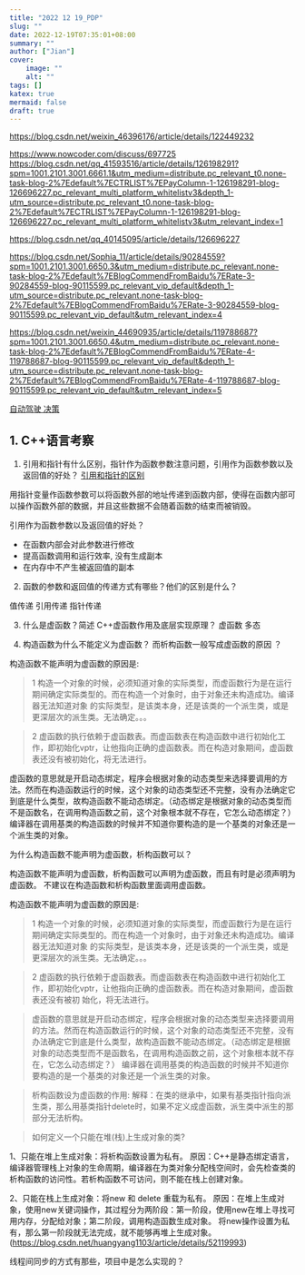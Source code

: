 ```yaml
---
title: "2022 12 19_PDP"
slug: ""
date: 2022-12-19T07:35:01+08:00
summary: ""
author: ["Jian"]
cover:
    image: ""
    alt: ""
tags: []
katex: true
mermaid: false
draft: true
---
```


https://blog.csdn.net/weixin_46396176/article/details/122449232


https://www.nowcoder.com/discuss/697725
https://blog.csdn.net/qq_41593516/article/details/126198291?spm=1001.2101.3001.6661.1&utm_medium=distribute.pc_relevant_t0.none-task-blog-2%7Edefault%7ECTRLIST%7EPayColumn-1-126198291-blog-126696227.pc_relevant_multi_platform_whitelistv3&depth_1-utm_source=distribute.pc_relevant_t0.none-task-blog-2%7Edefault%7ECTRLIST%7EPayColumn-1-126198291-blog-126696227.pc_relevant_multi_platform_whitelistv3&utm_relevant_index=1

https://blog.csdn.net/qq_40145095/article/details/126696227

https://blog.csdn.net/Sophia_11/article/details/90284559?spm=1001.2101.3001.6650.3&utm_medium=distribute.pc_relevant.none-task-blog-2%7Edefault%7EBlogCommendFromBaidu%7ERate-3-90284559-blog-90115599.pc_relevant_vip_default&depth_1-utm_source=distribute.pc_relevant.none-task-blog-2%7Edefault%7EBlogCommendFromBaidu%7ERate-3-90284559-blog-90115599.pc_relevant_vip_default&utm_relevant_index=4


https://blog.csdn.net/weixin_44690935/article/details/119788687?spm=1001.2101.3001.6650.4&utm_medium=distribute.pc_relevant.none-task-blog-2%7Edefault%7EBlogCommendFromBaidu%7ERate-4-119788687-blog-90115599.pc_relevant_vip_default&depth_1-utm_source=distribute.pc_relevant.none-task-blog-2%7Edefault%7EBlogCommendFromBaidu%7ERate-4-119788687-blog-90115599.pc_relevant_vip_default&utm_relevant_index=5


[自动驾驶 决策](https://blog.csdn.net/qq_40145095/article/details/126696227)
## 1. C++语言考察

1. 引用和指针有什么区别，指针作为函数参数注意问题，引⽤作为函数参数以及返回值的好处？
[引用和指针的区别](https://blog.csdn.net/xsydalao/article/details/93623647)

用指针变量作函数参数可以将函数外部的地址传递到函数内部，使得在函数内部可以操作函数外部的数据，并且这些数据不会随着函数的结束而被销毁。

引⽤作为函数参数以及返回值的好处？

  - 在函数内部会对此参数进行修改
  - 提高函数调用和运行效率, 没有生成副本
  - 在内存中不产生被返回值的副本
2. 函数的参数和返回值的传递方式有哪些？他们的区别是什么？

值传递
引用传递
指针传递

3. 什么是虚函数？简述 C++虚函数作用及底层实现原理？
虚函数 多态

4. 构造函数为什么不能定义为虚函数？ ⽽析构函数⼀般写成虚函数的原因 ？

构造函数不能声明为虚函数的原因是:
> 1 构造一个对象的时候，必须知道对象的实际类型，而虚函数行为是在运行期间确定实际类型的。而在构造一个对象时，由于对象还未构造成功。编译器无法知道对象 的实际类型，是该类本身，还是该类的一个派生类，或是更深层次的派生类。无法确定。。。

> 2 虚函数的执行依赖于虚函数表。而虚函数表在构造函数中进行初始化工作，即初始化vptr，让他指向正确的虚函数表。而在构造对象期间，虚函数表还没有被初始化，将无法进行。

虚函数的意思就是开启动态绑定，程序会根据对象的动态类型来选择要调用的方法。然而在构造函数运行的时候，这个对象的动态类型还不完整，没有办法确定它到底是什么类型，故构造函数不能动态绑定。（动态绑定是根据对象的动态类型而不是函数名，在调用构造函数之前，这个对象根本就不存在，它怎么动态绑定？）
编译器在调用基类的构造函数的时候并不知道你要构造的是一个基类的对象还是一个派生类的对象。

为什么构造函数不能声明为虚函数，析构函数可以？

构造函数不能声明为虚函数，析构函数可以声明为虚函数，而且有时是必须声明为虚函数。
不建议在构造函数和析构函数里面调用虚函数。

构造函数不能声明为虚函数的原因是:
> 1 构造一个对象的时候，必须知道对象的实际类型，而虚函数行为是在运行期间确定实际类型的。而在构造一个对象时，由于对象还未构造成功。编译器无法知道对象 的实际类型，是该类本身，还是该类的一个派生类，或是更深层次的派生类。无法确定。。。

> 2 虚函数的执行依赖于虚函数表。而虚函数表在构造函数中进行初始化工作，即初始化vptr，让他指向正确的虚函数表。而在构造对象期间，虚函数表还没有被初 始化，将无法进行。

> 虚函数的意思就是开启动态绑定，程序会根据对象的动态类型来选择要调用的方法。然而在构造函数运行的时候，这个对象的动态类型还不完整，没有办法确定它到底是什么类型，故构造函数不能动态绑定。（动态绑定是根据对象的动态类型而不是函数名，在调用构造函数之前，这个对象根本就不存在，它怎么动态绑定？）
编译器在调用基类的构造函数的时候并不知道你要构造的是一个基类的对象还是一个派生类的对象。

> 析构函数设为虚函数的作用:
解释：在类的继承中，如果有基类指针指向派生类，那么用基类指针delete时，如果不定义成虚函数，派生类中派生的那部分无法析构。

> 如何定义一个只能在堆(栈)上生成对象的类?


1、只能在堆上生成对象：将析构函数设置为私有。
原因：C++是静态绑定语言，编译器管理栈上对象的生命周期，编译器在为类对象分配栈空间时，会先检查类的析构函数的访问性。若析构函数不可访问，则不能在栈上创建对象。

2、只能在栈上生成对象：将new 和 delete 重载为私有。
原因：在堆上生成对象，使用new关键词操作，其过程分为两阶段：第一阶段，使用new在堆上寻找可用内存，分配给对象；第二阶段，调用构造函数生成对象。
将new操作设置为私有，那么第一阶段就无法完成，就不能够再堆上生成对象。
(https://blog.csdn.net/huangyang1103/article/details/52119993)

线程间同步的方式有那些，项目中是怎么实现的？